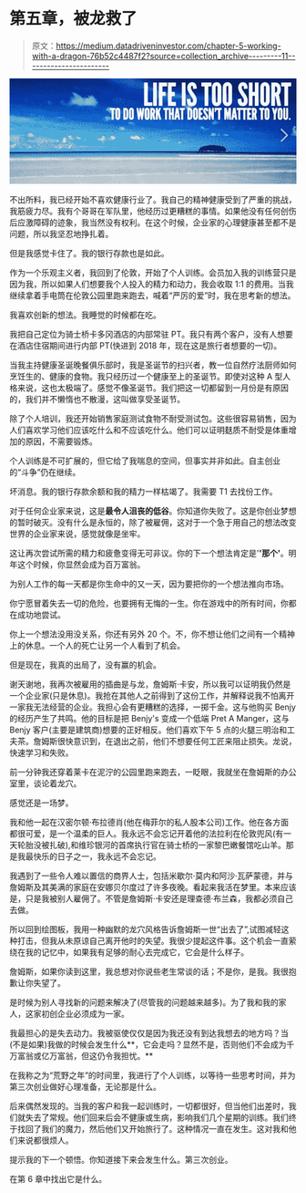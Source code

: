 # 第五章，被龙救了

> 原文：<https://medium.datadriveninvestor.com/chapter-5-working-with-a-dragon-76b52c4487f2?source=collection_archive---------11----------------------->

![](img/74913e27e51564c071626d4f48cc011c.png)

不出所料，我已经开始不喜欢健康行业了。我自己的精神健康受到了严重的挑战，我筋疲力尽。我有个哥哥在军队里，他经历过更糟糕的事情。如果他没有任何创伤后应激障碍的迹象，我当然没有权利。在这个时候，企业家的心理健康甚至都不是问题，所以我坚忍地挣扎着。

但是我感觉卡住了。我的银行存款也是如此。

作为一个乐观主义者，我回到了伦敦，开始了个人训练。会员加入我的训练营只是因为我，所以如果人们想要我个人投入的精力和动力，我会收取 1:1 的费用。当我继续拿着手电筒在伦敦公园里跑来跑去，喊着“严厉的爱”时，我在思考新的想法。

我喜欢创新的想法。我睡觉的时候都在吃。

我把自己定位为骑士桥卡多冈酒店的内部常驻 PT。我只有两个客户，没有人想要在酒店住宿期间进行内部 PT(快进到 2018 年，现在这是旅行者想要的一切)。

当我主持健康圣诞晚餐俱乐部时，我是圣诞节的扫兴者，教一位自然疗法厨师如何烹饪生的、健康的食物。我只经历过一个健康至上的圣诞节。即使对这种 A 型人格来说，这也太极端了。感觉不像圣诞节。我们把这一切都留到一月份是有原因的，我们并不懒惰也不散漫，这叫做享受圣诞节。

除了个人培训，我还开始销售家庭测试食物不耐受测试包。这些很容易销售，因为人们喜欢学习他们应该吃什么和不应该吃什么。他们可以证明麸质不耐受是体重增加的原因，不需要锻炼。

个人训练是不可扩展的，但它给了我喘息的空间，但事实并非如此。自主创业的“斗争”仍在继续。

坏消息。我的银行存款余额和我的精力一样枯竭了。我需要 T1 去找份工作。

对于任何企业家来说，这是**最令人沮丧的低谷**。你知道你失败了。这是你创业梦想的暂时破灭。没有什么是永恒的，除了被雇佣，这对于一个急于用自己的想法改变世界的企业家来说，感觉就像是坐牢。

这让再次尝试所需的精力和疲惫变得无可非议。你的下一个想法肯定是'**'那个'**。明年这个时候，你显然会成为百万富翁。

为别人工作的每一天都是你生命中的又一天，因为要把你的一个想法推向市场。

你宁愿冒着失去一切的危险，也要拥有无悔的一生。你在游戏中的所有时间，你都在成功地尝试。

你上一个想法没用没关系，你还有另外 20 个。不，你不想让他们之间有一个精神上的休息。一个人的死亡让另一个人看到了机会。

但是现在，我真的出局了，没有赢的机会。

谢天谢地，我再次被雇用的插曲是与龙，詹姆斯·卡安，所以我可以证明我仍然是一个企业家(只是休息)。我抢在其他人之前得到了这份工作，并解释说我不怕离开一家我无法经营的企业。我担心会有更糟糕的选择，一掷千金。这与他购买 Benjy 的经历产生了共鸣。他的目标是把 Benjy's 变成一个低端 Pret A Manger，这与 Benjy 客户(主要是建筑商)想要的正好相反。他们喜欢下午 5 点的火腿三明治和工夫茶。詹姆斯很快意识到，在退出之前，他们不想要任何工匠来阻止损失。龙说，快速学习和失败。

前一分钟我还穿着莱卡在泥泞的公园里跑来跑去，一眨眼，我就坐在詹姆斯的办公室里，谈论着龙穴。

感觉还是一场梦。

我和他一起在汉密尔顿·布拉德肖(他在梅菲尔的私人股本公司)工作。他在各方面都很可爱，是一个温柔的巨人。我永远不会忘记开着他的法拉利在伦敦兜风(有一天轮胎没被扎破),和维珍银河的首席执行官在骑士桥的一家黎巴嫩餐馆吃山羊。那是我最快乐的日子之一，我永远不会忘记。

我遇到了一些令人难以置信的商界人士，包括米歇尔·莫内和阿沙·瓦萨蒙德，并与詹姆斯及其美满的家庭在安娜贝尔度过了许多夜晚。看起来我活在梦里。本来应该是，只是我被别人雇佣了。不管是詹姆斯·卡安还是理查德·布兰森，我都必须自己去做。

所以回到绘图板，我用一种幽默的龙穴风格告诉詹姆斯一世“出去了”,试图减轻这种打击，但我从未原谅自己离开他时的失望。我很少提起这件事。这个机会一直萦绕在我的记忆中，如果我有足够的耐心去完成它，它会是什么样子。

詹姆斯，如果你读到这里，我总想对你说些老生常谈的话；不是你，是我。我很抱歉让你失望了。

是时候为别人寻找新的问题来解决了(尽管我的问题越来越多)。为了我和我的家人，这家初创企业必须成为一家。

我最担心的是失去动力。我被驱使仅仅是因为我还没有到达我想去的地方吗？当(不是如果)我做的时候会发生什么**，它会走吗？显然不是，否则他们不会成为千万富翁或亿万富翁，但这仍令我担忧。**

在我称之为“荒野之年”的时间里，我进行了个人训练，以等待一些思考时间，并为第三次创业做好心理准备，无论那是什么。

后来偶然发现的。当我的客户和我一起训练时，一切都很好，但当他们出差时，我们就失去了常规。他们回来后会不健康或生病，影响我们几个星期的训练。我们终于找回了我们的魔力，然后他们又开始旅行了。这种情况一直在发生。这对我和他们来说都很烦人。

提示我的下一个顿悟。你知道接下来会发生什么。第三次创业。

在第 6 章中找出它是什么。